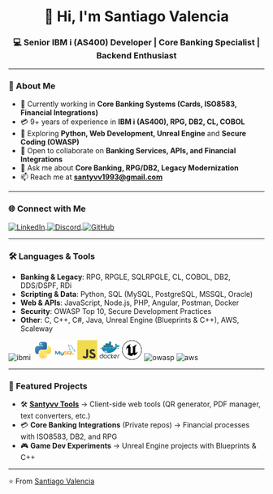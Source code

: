 <h1 align="center">👋 Hi, I'm Santiago Valencia</h1>
<h3 align="center">💻 Senior IBM i (AS400) Developer | Core Banking Specialist | Backend Enthusiast</h3>

---

### 🚀 About Me
- 🔭 Currently working in **Core Banking Systems (Cards, ISO8583, Financial Integrations)**
- 💳 9+ years of experience in **IBM i (AS400), RPG, DB2, CL, COBOL**
- 🌱 Exploring **Python, Web Development, Unreal Engine** and **Secure Coding (OWASP)**
- 👯 Open to collaborate on **Banking Services, APIs, and Financial Integrations**
- 💬 Ask me about **Core Banking, RPG/DB2, Legacy Modernization**
- 📫 Reach me at **santyvv1993@gmail.com**

---

### 🌐 Connect with Me
<p align="left">
<a href="https://linkedin.com/in/santiago-valencia-2173a3100" target="blank">
  <img align="center" src="https://raw.githubusercontent.com/rahuldkjain/github-profile-readme-generator/master/src/images/icons/Social/linked-in-alt.svg" alt="LinkedIn" height="30" width="40" />
</a>
<a href="https://discord.gg/santyvv" target="blank">
  <img align="center" src="https://raw.githubusercontent.com/rahuldkjain/github-profile-readme-generator/master/src/images/icons/Social/discord.svg" alt="Discord" height="30" width="40" />
</a>
<a href="https://github.com/santyvv1993" target="blank">
  <img align="center" src="https://raw.githubusercontent.com/rahuldkjain/github-profile-readme-generator/master/src/images/icons/Social/github.svg" alt="GitHub" height="30" width="40" />
</a>
</p>

---

### 🛠️ Languages & Tools
- **Banking & Legacy**: RPG, RPGLE, SQLRPGLE, CL, COBOL, DB2, DDS/DSPF, RDi  
- **Scripting & Data**: Python, SQL (MySQL, PostgreSQL, MSSQL, Oracle)  
- **Web & APIs**: JavaScript, Node.js, PHP, Angular, Postman, Docker  
- **Security**: OWASP Top 10, Secure Development Practices  
- **Other**: C, C++, C#, Java, Unreal Engine (Blueprints & C++), AWS, Scaleway  

<p align="left">
  <img src="https://upload.wikimedia.org/wikipedia/commons/5/51/IBM_logo.svg" alt="ibmi" width="40" height="40"/>
  <img src="https://raw.githubusercontent.com/devicons/devicon/master/icons/python/python-original.svg" alt="python" width="40" height="40"/>
  <img src="https://raw.githubusercontent.com/devicons/devicon/master/icons/mysql/mysql-original-wordmark.svg" alt="mysql" width="40" height="40"/>
  <img src="https://raw.githubusercontent.com/devicons/devicon/master/icons/javascript/javascript-original.svg" alt="javascript" width="40" height="40"/>
  <img src="https://raw.githubusercontent.com/devicons/devicon/master/icons/docker/docker-original-wordmark.svg" alt="docker" width="40" height="40"/>
  <img src="https://raw.githubusercontent.com/devicons/devicon/master/icons/unrealengine/unrealengine-original.svg" alt="unreal" width="40" height="40"/>
  <img src="https://img.icons8.com/ios-filled/50/000000/security-checked.png" alt="owasp" width="40" height="40"/>
  <img src="https://www.vectorlogo.zone/logos/amazon_aws/amazon_aws-icon.svg" alt="aws" width="40" height="40"/>
</p>

---

### 📂 Featured Projects
- 🛠️ **[Santyvv Tools](https://tools.santyvv.com/)** → Client-side web tools (QR generator, PDF manager, text converters, etc.)
- 💳 **Core Banking Integrations** (Private repos) → Financial processes with ISO8583, DB2, and RPG
- 🎮 **Game Dev Experiments** → Unreal Engine projects with Blueprints & C++

---

⭐️ From [Santiago Valencia](https://github.com/santyvv1993)
